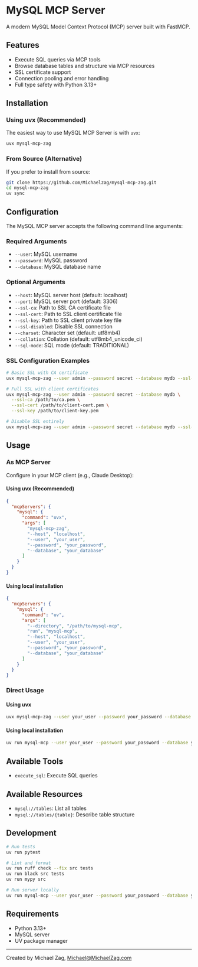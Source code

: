 # MySQL MCP Server

A modern MySQL Model Context Protocol (MCP) server built with FastMCP.

## Features

- Execute SQL queries via MCP tools
- Browse database tables and structure via MCP resources
- SSL certificate support
- Connection pooling and error handling
- Full type safety with Python 3.13+

## Installation

### Using uvx (Recommended)

The easiest way to use MySQL MCP Server is with `uvx`:

```bash
uvx mysql-mcp-zag
```

### From Source (Alternative)

If you prefer to install from source:

```bash
git clone https://github.com/Michaelzag/mysql-mcp-zag.git
cd mysql-mcp-zag
uv sync
```

## Configuration

The MySQL MCP server accepts the following command line arguments:

### Required Arguments
- `--user`: MySQL username
- `--password`: MySQL password
- `--database`: MySQL database name

### Optional Arguments
- `--host`: MySQL server host (default: localhost)
- `--port`: MySQL server port (default: 3306)
- `--ssl-ca`: Path to SSL CA certificate file
- `--ssl-cert`: Path to SSL client certificate file
- `--ssl-key`: Path to SSL client private key file
- `--ssl-disabled`: Disable SSL connection
- `--charset`: Character set (default: utf8mb4)
- `--collation`: Collation (default: utf8mb4_unicode_ci)
- `--sql-mode`: SQL mode (default: TRADITIONAL)

### SSL Configuration Examples

```bash
# Basic SSL with CA certificate
uvx mysql-mcp-zag --user admin --password secret --database mydb --ssl-ca /path/to/ca.pem

# Full SSL with client certificates
uvx mysql-mcp-zag --user admin --password secret --database mydb \
  --ssl-ca /path/to/ca.pem \
  --ssl-cert /path/to/client-cert.pem \
  --ssl-key /path/to/client-key.pem

# Disable SSL entirely
uvx mysql-mcp-zag --user admin --password secret --database mydb --ssl-disabled
```

## Usage

### As MCP Server

Configure in your MCP client (e.g., Claude Desktop):

#### Using uvx (Recommended)

```json
{
  "mcpServers": {
    "mysql": {
      "command": "uvx",
      "args": [
        "mysql-mcp-zag",
        "--host", "localhost",
        "--user", "your_user",
        "--password", "your_password",
        "--database", "your_database"
      ]
    }
  }
}
```

#### Using local installation

```json
{
  "mcpServers": {
    "mysql": {
      "command": "uv",
      "args": [
        "--directory", "/path/to/mysql-mcp",
        "run", "mysql-mcp",
        "--host", "localhost",
        "--user", "your_user",
        "--password", "your_password",
        "--database", "your_database"
      ]
    }
  }
}
```

### Direct Usage

#### Using uvx

```bash
uvx mysql-mcp-zag --user your_user --password your_password --database your_database
```

#### Using local installation

```bash
uv run mysql-mcp --user your_user --password your_password --database your_database
```

## Available Tools

- `execute_sql`: Execute SQL queries

## Available Resources

- `mysql://tables`: List all tables
- `mysql://tables/{table}`: Describe table structure

## Development

```bash
# Run tests
uv run pytest

# Lint and format
uv run ruff check --fix src tests
uv run black src tests
uv run mypy src

# Run server locally
uv run mysql-mcp --user your_user --password your_password --database your_database
```

## Requirements

- Python 3.13+
- MySQL server
- UV package manager

---

Created by Michael Zag, Michael@MichaelZag.com